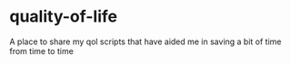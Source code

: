 # quality-of-life
A place to share my qol scripts that have aided me in saving a bit of time from time to time
